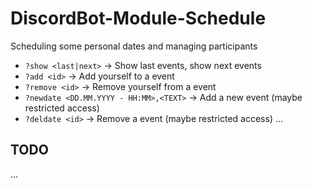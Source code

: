 # DiscordBot-Module-Schedule
Scheduling some personal dates and managing participants

 - `?show <last|next>` -> Show last events, show next events
 - `?add <id>` -> Add yourself to a event
 - `?remove <id>` -> Remove yourself from a event
 - `?newdate <DD.MM.YYYY - HH:MM>,<TEXT>` -> Add a new event (maybe restricted access)
 - `?deldate <id>` -> Remove a event (maybe restricted access)
 ...
 
 ## TODO
 ...
